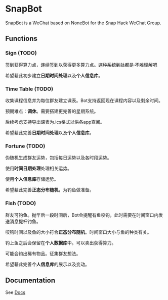 # SnapBot

SnapBot is a WeChat based on NoneBot for the Snap Hack WeChat Group. 



## Functions

### Sign (TODO)

签到获得算力点，连续签到以获得更多算力点。~~这种系统到处都是 不难理解吧~~

希望藉此初步建立**日期时间处理**以及**个人信息库**。


### Time Table (TODO)

收集课程信息并为每位群友建立课表。Bot支持返回现在课程内容以及剩余时间。

预期难点：**调休**。需要搭建更完善的星期系统。

后续考虑支持导出课表为.ics格式以供各app查阅。

希望藉此完善**日期时间处理**以及**个人信息库**。


### Fortune (TODO)

伪随机生成群友运势，包括每日运势以及各时段运势。

使用**时间日期处理**处理相关运势。

使用**个人信息库**存储运势。

希望藉此完善**正态分布随机**，为钓鱼做准备。



### Fish (TODO)

群友可钓鱼。抛竿后一段时间后，Bot会提醒有鱼咬钩，此时需要在时间窗口内发送消息提杆钓鱼。

咬钩时间以及鱼的大小符合**正态分布随机**。时间窗口大小与鱼的种类有关。

钓上鱼之后会保留在**个人数据库**中。可以卖出获得算力。

可能会钓出稀有物品。征集群友想法。

希望藉此完善**个人信息库**的展示以及变动。



## Documentation

See [Docs](https://nonebot.dev/)
